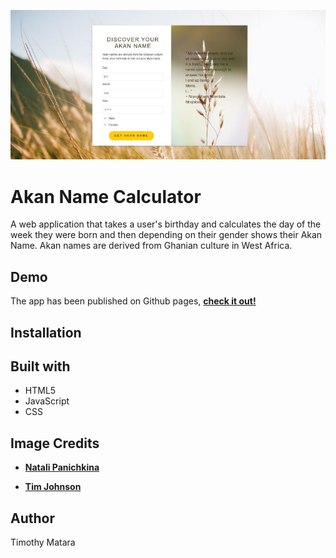 ![Page design](./img/page-small.jpg)
# Akan Name Calculator
A web application that takes a user's birthday and calculates the day of the week they were born and then depending on their gender shows their Akan Name. Akan names are derived from Ghanian culture in West Africa.

## Demo
The app has been published on Github pages, [**check it out!**](https://kitmikai.github.io/biopage)

## Installation

## Built with
* HTML5
* JavaScript
* CSS

## Image Credits
* [**Natali Panichkina**](https://images.unsplash.com/photo-1564900670759-65a518b337ff?ixlib=rb-1.2.1&q=80&fm=jpg&crop=entropy&cs=tinysrgb&dl=natali-panichkina-EyAcOBMAiSw-unsplash.jpg)

* [**Tim Johnson**](https://images.unsplash.com/photo-1523525385869-1bb0ba80c97d?ixlib=rb-1.2.1&q=80&fm=jpg&crop=entropy&cs=tinysrgb&dl=tim-johnson-BMljDPdeigw-unsplash.jpg)

## Author
Timothy Matara
